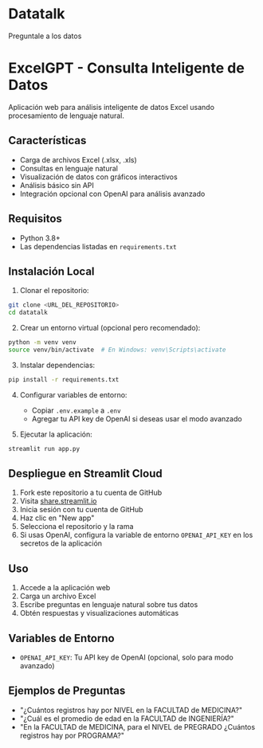 # Datatalk
Preguntale a los datos
# ExcelGPT - Consulta Inteligente de Datos

Aplicación web para análisis inteligente de datos Excel usando procesamiento de lenguaje natural.

## Características

- Carga de archivos Excel (.xlsx, .xls)
- Consultas en lenguaje natural
- Visualización de datos con gráficos interactivos
- Análisis básico sin API
- Integración opcional con OpenAI para análisis avanzado

## Requisitos

- Python 3.8+
- Las dependencias listadas en `requirements.txt`

## Instalación Local

1. Clonar el repositorio:
```bash
git clone <URL_DEL_REPOSITORIO>
cd datatalk
```

2. Crear un entorno virtual (opcional pero recomendado):
```bash
python -m venv venv
source venv/bin/activate  # En Windows: venv\Scripts\activate
```

3. Instalar dependencias:
```bash
pip install -r requirements.txt
```

4. Configurar variables de entorno:
   - Copiar `.env.example` a `.env`
   - Agregar tu API key de OpenAI si deseas usar el modo avanzado

5. Ejecutar la aplicación:
```bash
streamlit run app.py
```

## Despliegue en Streamlit Cloud

1. Fork este repositorio a tu cuenta de GitHub
2. Visita [share.streamlit.io](https://share.streamlit.io)
3. Inicia sesión con tu cuenta de GitHub
4. Haz clic en "New app"
5. Selecciona el repositorio y la rama
6. Si usas OpenAI, configura la variable de entorno `OPENAI_API_KEY` en los secretos de la aplicación

## Uso

1. Accede a la aplicación web
2. Carga un archivo Excel
3. Escribe preguntas en lenguaje natural sobre tus datos
4. Obtén respuestas y visualizaciones automáticas

## Variables de Entorno

- `OPENAI_API_KEY`: Tu API key de OpenAI (opcional, solo para modo avanzado)

## Ejemplos de Preguntas

- "¿Cuántos registros hay por NIVEL en la FACULTAD de MEDICINA?"
- "¿Cuál es el promedio de edad en la FACULTAD de INGENIERÍA?"
- "En la FACULTAD de MEDICINA, para el NIVEL de PREGRADO ¿Cuántos registros hay por PROGRAMA?"
